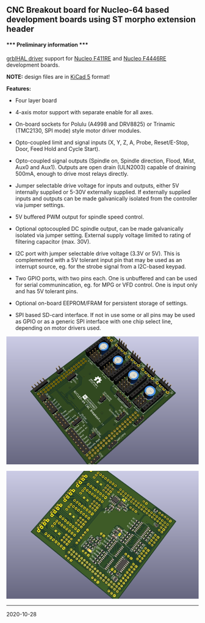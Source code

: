 ## CNC Breakout board for Nucleo-64 based development boards using ST morpho extension header

#### *** Preliminary information  ***

[grblHAL driver](https://github.com/terjeio/grblHAL/tree/master/drivers/STM32F4xx) support for [Nucleo F411RE](https://www.st.com/en/evaluation-tools/nucleo-f411re.html) and [Nucleo F4446RE](https://www.st.com/en/evaluation-tools/nucleo-f446re.html) development boards.

**NOTE:** design files are in [KiCad 5](http://www.kicad-pcb.org/) format!

**Features:**

* Four layer board

* 4-axis motor support with separate enable for all axes.

* On-board sockets for Polulu \(A4998 and DRV8825\) or Trinamic \(TMC2130, SPI mode\) style motor driver modules.

* Opto-coupled limit and signal inputs (X, Y, Z, A, Probe, Reset/E-Stop, Door, Feed Hold and Cycle Start).

* Opto-coupled signal outputs \(Spindle on, Spindle direction, Flood, Mist, Aux0 and Aux1\).
Outputs are open drain \(ULN2003\) capable of draining 500mA, enough to drive most relays directly.

* Jumper selectable drive voltage for inputs and outputs, either 5V internally supplied or 5-30V externally supplied. 
If externally supplied inputs and outputs can be made galvanically isolated from the controller via jumper settings.

* 5V buffered PWM output for spindle speed control.

* Optional optocoupled DC spindle output, can be made galvanically isolated via jumper setting. External supply voltage limited to rating of filtering capacitor (max. 30V).

* I2C port with jumper selectable drive voltage \(3.3V or 5V\). This is complemented with a 5V tolerant input pin that may be used as an interrupt source, eg. for the strobe signal from a I2C-based keypad.

* Two GPIO ports, with two pins each. One is unbuffered and can be used for serial communincation, eg. for MPG or VFD control. One is input only and has 5V tolerant pins.

* Optional on-board EEPROM/FRAM for persistent storage of settings.

* SPI based SD-card interface. If not in use some or all pins may be used as GPIO or as a generic SPI interface with one chip select line, depending on motor drivers used.

![PCB Top](media/pcb-top.png)

![PCB Top](media/pcb-bottom.png)

---

2020-10-28
